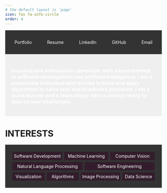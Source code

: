 ```yaml
---
# the default layout is 'page'
icon: fas fa-info-circle
order: 4
---
```


<div style="display: flex; justify-content: space-between; padding: 20px; background-color: #333; color: #fff;">
    <a href="https://0rajnishk.github.io/" style="text-decoration: none; color: #fff; padding: 10px;">Portfolio</a>
    <a href="https://drive.google.com/file/d/1Js_S3eQbQZspqDPa5qbMAwjboNsVLudA/view" style="text-decoration: none; color: #fff; padding: 10px;">Resume</a>
    <a href="https://www.linkedin.com/in/0rajnishk/" style="text-decoration: none; color: #fff; padding: 10px;">LinkedIn</a>
    <a href="https://github.com/0rajnishk" style="text-decoration: none; color: #fff; padding: 10px;">GitHub</a>
    <a href="mailto:0rajnishk@gmail.com" style="text-decoration: none; color: #fff; padding: 10px;">Email</a>

</div>



<div style="display: flex; justify-content: space-between; padding: 20px; background-color: #3331; color: #fff;" >
    <h3> Focused and enthusiastic developer with a keen interest in software development and artificial intelligence. I am a passionate individual who thrives to build and apply algorithms to solve real-world industry problems. I am a quick learner and a team player who is always ready to take on new challenges.
    </h3>
</div>




# INTERESTS
<div style="display: flex; justify-content: space-around; align-items: center; padding: 20px; background-color: #333; color: #fff; flex-wrap: wrap; text-align: center;">
    <p style="flex: 1; background-color:#331D2C; padding: 5px; margin: 3px;">Software&nbsp;Development</p>
    <p style="flex: 1; background-color:#331D2C; padding: 5px; margin: 3px;">Machine&nbsp;Learning</p>
    <p style="flex: 1; background-color:#331D2C; padding: 5px; margin: 3px;">Computer&nbsp;Vision</p>
    <p style="flex: 1; background-color:#331D2C; padding: 5px; margin: 3px;">Natural&nbsp;Language&nbsp;Processing</p>
    <p style="flex: 1; background-color:#331D2C; padding: 5px; margin: 3px;">Software&nbsp;Engineering</p>
    <p style="flex: 1; background-color:#331D2C; padding: 5px; margin: 3px;">Visualization</p>
    <p style="flex: 1; background-color:#331D2C; padding: 5px; margin: 3px;">Algorithms</p>
    <p style="flex: 1; background-color:#331D2C; padding: 5px; margin: 3px;">Image&nbsp;Processing</p>
    <p style="flex: 1; background-color:#331D2C; padding: 5px; margin: 3px;">Data&nbsp;Science</p>
</div>
